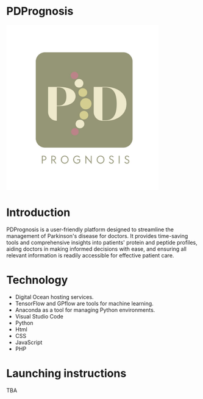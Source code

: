 # PDPrognosis

<img src="/PDPrognosis.jpeg" width='400'>
<h1>Introduction</h1>
<p>PDPrognosis is a user-friendly platform designed to streamline the management of Parkinson's disease for doctors. It provides time-saving tools and comprehensive insights into patients' protein and peptide profiles, aiding doctors in making informed decisions with ease, and ensuring all relevant information is readily accessible for effective patient care.</p>
<h1>Technology</h1> 
<ul>
<li>Digital Ocean hosting services.</li>
<li>TensorFlow and GPflow are tools for machine learning. </li>
<li>Anaconda as a tool for managing Python environments.</li>
<li>Visual Studio Code</li>
<li>Python</li>
<li>Html</li>
<li>CSS</li>
<li>JavaScript</li>
<li>PHP</li>
</ul>
<h1>Launching instructions</h1> 
<p>TBA</p>
